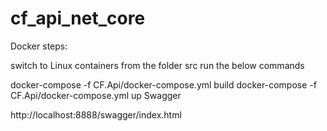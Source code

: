 # cf_api_net_core

Docker steps:

switch to Linux containers
from the folder src run the below commands

docker-compose -f CF.Api/docker-compose.yml build
docker-compose -f CF.Api/docker-compose.yml up
Swagger

http://localhost:8888/swagger/index.html
